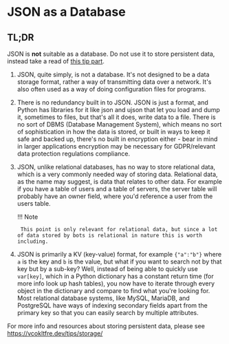 # JSON as a Database

## TL;DR

JSON is **not** suitable as a database. Do not use it to store persistent data, instead take a read of [this tip part](/tips/storage).

1. JSON, quite simply, is not a database. It's not designed to be a data storage format, rather a way of transmitting data over a network. It's also often used as a way of doing configuration files for programs.

2. There is no redundancy built in to JSON. JSON is just a format, and Python has libraries for it like json and ujson that let you load and dump it, sometimes to files, but that's all it does, write data to a file. There is no sort of DBMS (Database Management System), which means no sort of sophistication in how the data is stored, or built in ways to keep it safe and backed up, there's no built in encryption either - bear in mind in larger applications encryption may be necessary for GDPR/relevant data protection regulations compliance.

3. JSON, unlike relational databases, has no way to store relational data, which is a very commonly needed way of storing data. Relational data, as the name may suggest, is data that relates to other data. For example if you have a table of users and a table of servers, the server table will probably have an owner field, where you'd reference a user from the users table.

    !!! Note

        This point is only relevant for relational data, but since a lot of data stored by bots is relational in nature this is worth including.

4. JSON is primarily a KV (key-value) format, for example `{"a":"b"}` where `a` is the key and `b` is the value, but what if you want to search not by that key but by a sub-key? Well, instead of being able to quickly use `var[key]`, which in a Python dictionary has a constant return time (for more info look up hash tables), you now have to iterate through every object in the dictionary and compare to find what you're looking for. Most relational database systems, like MySQL, MariaDB, and PostgreSQL have ways of indexing secondary fields apart from the primary key so that you can easily search by multiple attributes.

For more info and resources about storing persistent data, please see <https://vcokltfre.dev/tips/storage/>
